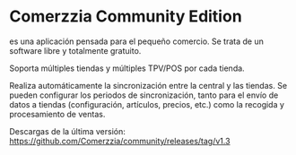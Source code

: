 # Comerzzia Community Edition

es una aplicación pensada para el pequeño comercio. Se trata de un software libre y totalmente gratuito. 

Soporta múltiples tiendas y múltiples TPV/POS por cada tienda. 

Realiza automáticamente la sincronización entre la central y las tiendas. Se pueden configurar los periodos de sincronización, tanto para el envío de datos a tiendas (configuración, artículos, precios, etc.) como la recogida y procesamiento de ventas.

Descargas de la última versión: https://github.com/Comerzzia/community/releases/tag/v1.3
